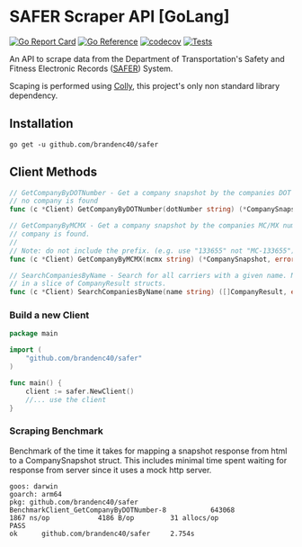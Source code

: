 # SAFER Scraper API [GoLang]

[![Go Report Card](https://goreportcard.com/badge/github.com/brandenc40/go-safer)](https://goreportcard.com/report/github.com/brandenc40/go-safer)
[![Go Reference](https://pkg.go.dev/badge/github.com/brandenc40/safer.svg)](https://pkg.go.dev/github.com/brandenc40/safer)
[![codecov](https://codecov.io/gh/brandenc40/safer/branch/master/graph/badge.svg?token=4BSF2R1OGP)](https://codecov.io/gh/brandenc40/safer)
[![Tests](https://github.com/brandenc40/safer/actions/workflows/go.yml/badge.svg)](https://github.com/brandenc40/safer/actions/workflows/go.yml)

An API to scrape data from the Department of Transportation's Safety and Fitness Electronic Records 
([SAFER](https://safer.fmcsa.dot.gov/CompanySnapshot.aspx)) System.

Scaping is performed using [Colly](https://github.com/gocolly/colly), this project's only non standard library dependency.


## Installation

```shell
go get -u github.com/brandenc40/safer
```

## Client Methods

```go
// GetCompanyByDOTNumber - Get a company snapshot by the companies DOT number. Returns ErrCompanyNotFound if
// no company is found
func (c *Client) GetCompanyByDOTNumber(dotNumber string) (*CompanySnapshot, error)

// GetCompanyByMCMX - Get a company snapshot by the companies MC/MX number. Returns ErrCompanyNotFound if no
// company is found.
//
// Note: do not include the prefix. (e.g. use "133655" not "MC-133655")
func (c *Client) GetCompanyByMCMX(mcmx string) (*CompanySnapshot, error)

// SearchCompaniesByName - Search for all carriers with a given name. Name queries will return the best matched results
// in a slice of CompanyResult structs.
func (c *Client) SearchCompaniesByName(name string) ([]CompanyResult, error)
```

### Build a new Client

```go
package main

import (
	"github.com/brandenc40/safer"
)

func main() {
	client := safer.NewClient()
	//... use the client
}
```

### Scraping Benchmark

Benchmark of the time it takes for mapping a snapshot response from html to a CompanySnapshot struct.
This includes minimal time spent waiting for response from server since it uses a mock http server.

```shell 
goos: darwin
goarch: arm64
pkg: github.com/brandenc40/safer
BenchmarkClient_GetCompanyByDOTNumber-8           643068              1867 ns/op            4186 B/op         31 allocs/op
PASS
ok      github.com/brandenc40/safer     2.754s
```
